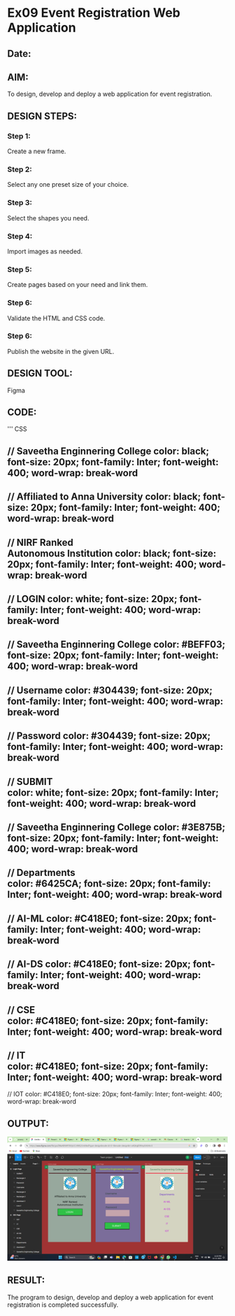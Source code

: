 # Ex09 Event Registration Web Application
## Date:

## AIM:
To design, develop and deploy a web application for event registration.

## DESIGN STEPS:

### Step 1:
Create a new frame.

### Step 2:
Select any one preset size of your choice.

### Step 3:
Select the shapes you need.

### Step 4:
Import images as needed.

### Step 5:
Create pages based on your need and link them.

### Step 6:

Validate the HTML and CSS code.

### Step 6:

Publish the website in the given URL.

## DESIGN TOOL:
Figma

## CODE:
'''
CSS

// Saveetha Enginnering College
color: black;
 font-size: 20px;
 font-family: Inter;
 font-weight: 400;
 word-wrap: break-word
---
// Affiliated to Anna University
color: black;
 font-size: 20px;
 font-family: Inter;
 font-weight: 400;
 word-wrap: break-word
---
// NIRF Ranked <br/>Autonomous Institution
color: black;
 font-size: 20px;
 font-family: Inter;
 font-weight: 400;
 word-wrap: break-word
---
// LOGIN
color: white;
 font-size: 20px;
 font-family: Inter;
 font-weight: 400;
 word-wrap: break-word
---
 // Saveetha Enginnering College
color: #BEFF03;
 font-size: 20px;
 font-family: Inter;
 font-weight: 400;
 word-wrap: break-word
---
// Username
color: #304439;
 font-size: 20px;
 font-family: Inter;
 font-weight: 400;
 word-wrap: break-word
---
// Password
color: #304439;
 font-size: 20px;
 font-family: Inter;
 font-weight: 400;
 word-wrap: break-word
---
// SUBMIT<br/>
color: white;
 font-size: 20px;
 font-family: Inter;
 font-weight: 400;
 word-wrap: break-word
---
// Saveetha Enginnering College
color: #3E875B;
 font-size: 20px;
 font-family: Inter;
 font-weight: 400;
 word-wrap: break-word
---
// Departments<br/>
color: #6425CA;
 font-size: 20px;
 font-family: Inter;
 font-weight: 400;
 word-wrap: break-word
---
// AI-ML
color: #C418E0;
 font-size: 20px;
 font-family: Inter;
 font-weight: 400;
 word-wrap: break-word
---
// AI-DS
color: #C418E0;
 font-size: 20px;
 font-family: Inter;
 font-weight: 400;
 word-wrap: break-word
---
// CSE<br/>
color: #C418E0;
 font-size: 20px;
 font-family: Inter;
 font-weight: 400;
 word-wrap: break-word
---
// IT<br/>
color: #C418E0;
 font-size: 20px;
 font-family: Inter;
 font-weight: 400;
 word-wrap: break-word
---
// IOT
color: #C418E0;
 font-size: 20px;
 font-family: Inter;
 font-weight: 400;
 word-wrap: break-word

## OUTPUT:
![Alt text](<Screenshot (9).png>)



## RESULT:
The program to design, develop and deploy a web application for event registration is completed successfully.
